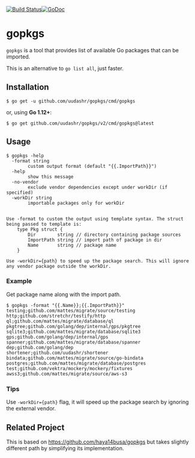 [![Build Status](https://travis-ci.org/uudashr/gopkgs.svg?branch=master)](https://travis-ci.org/uudashr/gopkgs)[![GoDoc](https://godoc.org/github.com/uudashr/gopkgs?status.svg)](https://godoc.org/github.com/uudashr/gopkgs)

# gopkgs

`gopkgs` is a tool that provides list of available Go packages that can be imported.

This is an alternative to `go list all`, just faster.

## Installation

`$ go get -u github.com/uudashr/gopkgs/cmd/gopkgs`

or, using **Go 1.12+**:

`$ go get github.com/uudashr/gopkgs/v2/cmd/gopkgs@latest`

## Usage

```plaintext
$ gopkgs -help
  -format string
    	custom output format (default "{{.ImportPath}}")
  -help
    	show this message
  -no-vendor
    	exclude vendor dependencies except under workDir (if specified)
  -workDir string
    	importable packages only for workDir


Use -format to custom the output using template syntax. The struct being passed to template is:
    type Pkg struct {
        Dir        string // directory containing package sources
        ImportPath string // import path of package in dir
        Name       string // package name
    }

Use -workDir={path} to speed up the package search. This will ignore any vendor package outside the workDir.
```

### Example

Get package name along with the import path.

```plaintext
$ gopkgs -format "{{.Name}};{{.ImportPath}}"
testing;github.com/mattes/migrate/source/testing
http;github.com/stretchr/testify/http
ql;github.com/mattes/migrate/database/ql
pkgtree;github.com/golang/dep/internal/gps/pkgtree
sqlite3;github.com/mattes/migrate/database/sqlite3
gps;github.com/golang/dep/internal/gps
spanner;github.com/mattes/migrate/database/spanner
dep;github.com/golang/dep
shortener;github.com/uudashr/shortener
bindata;github.com/mattes/migrate/source/go-bindata
postgres;github.com/mattes/migrate/database/postgres
test;github.com/vektra/mockery/mockery/fixtures
awss3;github.com/mattes/migrate/source/aws-s3
```

### Tips

Use `-workDir={path}` flag, it will speed up the package search by ignoring the external vendor.

## Related Project

This is based on <https://github.com/haya14busa/gopkgs> but takes slightly different path by simplifying its implementation.
